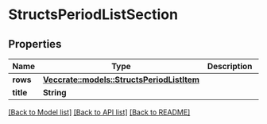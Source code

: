 # StructsPeriodListSection

## Properties

Name | Type | Description | Notes
------------ | ------------- | ------------- | -------------
**rows** | [**Vec<crate::models::StructsPeriodListItem>**](structs.ListItem.md) |  | 
**title** | **String** |  | 

[[Back to Model list]](../README.md#documentation-for-models) [[Back to API list]](../README.md#documentation-for-api-endpoints) [[Back to README]](../README.md)


